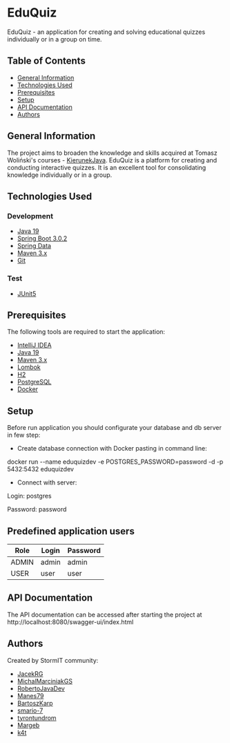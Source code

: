 # EduQuiz

EduQuiz - an application for creating and solving educational quizzes individually or in a group on time.

## Table of Contents

* [General Information](#general-information)
* [Technologies Used](#technologies-used)
* [Prerequisites](#prerequisites)
* [Setup](#setup)
* [API Documentation](#api-documentation)
* [Authors](#authors)

## General Information

The project aims to broaden the knowledge and skills acquired at Tomasz Woliński's
courses - [KierunekJava](https://kierunekjava.pl/). EduQuiz is a platform for creating and conducting interactive
quizzes. It is an excellent tool for consolidating knowledge individually or in a group.

## Technologies Used

### Development

- [Java 19](https://openjdk.org/projects/jdk/19/)
- [Spring Boot 3.0.2](https://spring.io/projects/spring-boot)
- [Spring Data](https://spring.io/projects/spring-data)
- [Maven 3.x](https://maven.apache.org/)
- [Git](https://git-scm.com/)

### Test

- [JUnit5](https://junit.org/junit5/)

## Prerequisites

The following tools are required to start the application:

- [IntelliJ IDEA](https://www.jetbrains.com/idea/)
- [Java 19](https://openjdk.org/projects/jdk/19/)
- [Maven 3.x](https://maven.apache.org/download.cgi)
- [Lombok](https://projectlombok.org/)
- [H2](https://www.h2database.com/html/main.html)
- [PostgreSQL](https://www.postgresql.org/)
- [Docker](https://www.docker.com/)


## Setup

Before run application you should configurate your database and db server in few step:

- Create database connection with Docker pasting in command line:

docker run --name eduquizdev -e POSTGRES_PASSWORD=password -d -p 5432:5432 eduquizdev

- Connect with server:

Login: postgres

Password: password

## Predefined application users

| Role  | Login  | Password  |
|-------|--------|-----------|
| ADMIN | admin  | admin     |
| USER  | user   | user      |

## API Documentation

The API documentation can be accessed after starting the project at http://localhost:8080/swagger-ui/index.html

## Authors

Created by StormIT community:

- [JacekRG](https://github.com/JacekRG)
- [MichalMarciniakGS](https://github.com/MichalMarciniakGS)
- [RobertoJavaDev](https://github.com/RobertoJavaDev)
- [Manes79](https://github.com/Manes79)
- [BartoszKarp](https://github.com/BartoszKarp)
- [smario-7](https://github.com/smario-7)
- [tyrontundrom](https://github.com/tyrontundrom)
- [Margeb](https://github.com/Margeb)
- [k4t](https://github.com/k4t4u)
